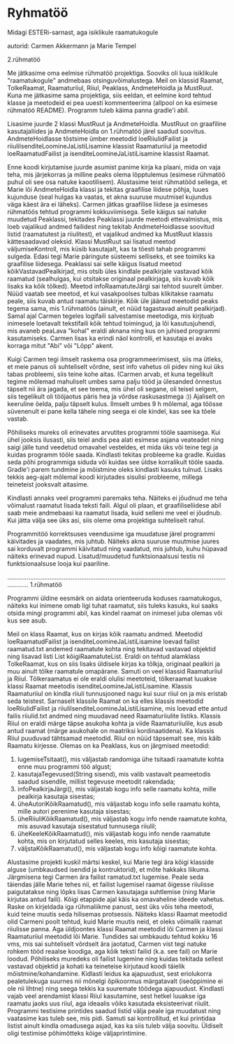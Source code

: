 # Ryhmatöö
Midagi ESTERi-sarnast, aga isiklikule raamatukogule

autorid: Carmen Akkermann ja Marie Tempel

2.rühmatöö

Me jätkasime oma eelmise rühmatöö projektiga. Sooviks oli luua isiklikule "raamatukogule" andmebaas otsinguvõimalustega. Meil on klassid Raamat, TolkeRaamat, Raamaturiiul, Riiul, Peaklass, AndmeteHoidla ja MustRuut. Kuna me jätkasime sama projektiga, siis eeldan, et eelmine kord tehtud klasse ja meetodeid ei pea uuesti kommenteerima (allpool on ka esimese rühmatöö README). Programm tuleb käima panna gradle'i abil.

Lisasime juurde 2 klassi MustRuut ja AndmeteHoidla. MustRuut on graafiline kasutajaliides ja AndmeteHoidla on 1.rühmatöö järel saadud soovitus. AndmeteHoidlasse tõstsime ümber meetodid loeRiiulidFailist ja riiuliIsenditeLoomineJaListiLisamine klassist Raamaturiiul ja meetodid loeRaamatudFailist ja isenditeLoomineJaListiLisamine klassist Raamat.

Enne koodi kirjutamise juurde asumist panime kirja ka plaani, mida on vaja teha, mis järjekorras ja milline peaks olema lõpptulemus (esimese rühmatöö puhul oli see osa natuke kaootilisem). Alustasime teist rühmatööd sellega, et Marie lõi AndmeteHoidla klassi ja tekitas graafilise liidese põhja, luues kujunduse (seal hulgas ka vaatas, et akna suuruse muutmisel kujundus väga käest ära ei läheks). Carmen jätkas graafilise liidese ja esimeses rühmatöös tehtud programmi kokkuviimisega. Selle käigus sai natuke muudetud Peaklassi, tekitades Peaklassi juurde meetodi ettevalmistus, mis loeb vajalikud andmed failidest ning tekitab AndmeteHoidlasse soovitud listid (raamatutest ja riiulitest), et vajalikud andmed ka MustRuut klassis kättesaadavad oleksid. Klassi MustRuut sai lisatud meetod väljumiseKontroll, mis küsib kasutajalt, kas ta tõesti tahab programmi sulgeda. Edasi tegi Marie päringute süsteemi selliseks, et see toimiks ka graafilise liidesega. Peaklassi sai selle käigus lisatud meetod kõikVastavadPealkirjad, mis otsib üles kindlale pealkirjale vastavad kõik raamatud (sealhulgas, kui otsitakse originaal pealkirjaga, siis kuvab kõik lisaks ka kõik tõlked). Meetod infoRaamatuteJärgi sai tehtod suurelt ümber. Nüüd vaatab see meetod, et kui vasakpoolses tulbas klikitakse raamatu peale, siis kuvab antud raamatu täiskirje. Kõik üle jäänud meetodid peaks tegema sama, mis 1.rühmatöös (ainult, et nüüd tagastavad ainult pealkirjad). Samal ajal Carmen tegeles logifaili salvestamise meetodiga, mis kirjtuab inimesele loetavalt tekstifaili kõik tehtud toimingud, ja lõi kasutusjuhendi, mis avaneb peaLava "kohal" eraldi aknana ning kus on juhised programmi kasutamiseks. Carmen lisas ka erindi näol kontrolli, et kasutaja ei avaks korraga mitut "Abi" või "Lõpp" akent.

Kuigi Carmen tegi ilmselt raskema osa programmeerimisest, siis ma ütleks, et meie panus oli suhteliselt võrdne, sest info vahetus oli pidev ning kui üks tabas probleemi, siis teine kohe aitas. (Carmen arvab, et kuna tegelikult tegime mõlemad mahuliselt umbes sama palju tööd ja ülesanded õnnestus täpselt nii ära jagada, et see teema, mis ühel oli segane, oli teisel selgem, siis tegelikult oli tööjaotus päris hea ja võrdse raskusastmega :)) Ajaliselt on keeruline öelda, palju täpselt kulus. Ilmselt umbes 9 h mõlemal, aga töösse süvenenult ei pane kella tähele ning seega ei ole kindel, kas see ka tõele vastab.

Põhiliseks mureks oli erinevates arvutites programmi tööle saamisega. Kui ühel jooksis ilusasti, siis teiel andis pea alati esimese asjana veateadet ning saigi jälle tund veedetud omavahel vesteldes, et mida üks või teine tegi ja kuidas programm tööle saada. Kindlasti tekitas probleeme ka gradle. Kuidas seda põhi programmiga siduda või kuidas see üldse korralikult tööle saada. Gradle'i parem tundmine ja mõistmine oleks kindlasti kasuks tulnud. Lisaks tekkis aeg-ajalt mõlemal koodi kirjutades sisulisi probleeme, millega teineteist jooksvalt aitasime.

Kindlasti annaks veel programmi paremaks teha. Näiteks ei jõudnud me teha võimalust raamatut lisada teksti faili. Algul oli plaan, et graafiliseliidese abil saab meie andmebaasi ka raamatut lisada, kuid selleni me veel ei jõudnub. Kui jätta välja see üks asi, siis oleme oma projektiga suhteliselt rahul.

Programmitöö korrektsuses veendusime iga muudatuse järel programmi käivitades ja vaadates, mis juhtub. Näiteks akna suuruse muutmise juures sai korduvalt programmi käivitatud ning vaadatud, mis juhtub, kuhu hüpavad näiteks erinevad nupud. Lisatud/muudetud funktsionaalsusi testis nii funktsionaalsuse looja kui paariline.

........................................................................................................................................
1.rühmatöö

Programmi üldine eesmärk on aidata orienteeruda koduses raamatukogus, näiteks kui inimene omab ligi tuhat raamatut, siis tuleks kasuks, kui saaks otsida mingi programmi abil, kas kindel raamat on inimesel juba olemas või kus see asub.

Meil on klass Raamat, kus on kirjas kõik raamatu andmed. Meetodid loeRaamatudFailist ja isenditeLoomineJaListiLisamine loevad failist raamatud.txt andemed raamatute kohta ning tekitavad vastavad objektid ning lisavad listi List<Raamat> kõigiRaamatuteList. 
Eraldi on tehtud alamklass TolkeRaamat, kus on siis lisaks üldisele kirjas ka tõlkja, originaal pealkiri ja muu ainult tõlke raamatule omapärane. Samuti on veel klassid Raamaturiiul ja Riiul. Tõlkeraamatus ei ole eraldi olulisi meetoteid, tõlkeraamat luuakse klassi Raamat meetodis isenditeLoomineJaListiLisamine.
Klassis Raamaturiiul on kindla riiuli tunnusjooned nagu kui suur riiul on ja mis eristab seda teistest. Sarnaselt klassile Raamat on ka elles klassis meetodid loeRiiulidFailist ja riiuliIsenditeLoomineJaListiLisamine, mis loevad ette antud failis riiulid.txt andmed ning muudavad need Raamaturiiulite listiks.
Klassis Riiul on eraldi märge täpse asukoha kohta ja viide Raamaturiiulile, kus asub antud raamat (märge asukohale on maatriksi kordinaatidena). Ka klassis Riiul puuduvad tähtsamad meetodid. Riiul on nüüd täpsemalt see, mis käib Raamatu kirjesse.
Olemas on ka Peaklass, kus on järgmised meetodid:
  1) lugemiseTsitaat(), mis väljastab randomiga ühe tsitaadi raamatute kohta enne muu programmi töö algust;
  2) kasutajaTegevused(String sisend), mis valib vastavalt peameetodis saadud sisendile, millist tegevuse meetodit rakendada;
  3) infoPealkirjaJärgi(), mis väljastab kogu info selle raamatu kohta, mille pealkirja kasutaja sisestas;
  4) üheAutoriKõikRaamatud(), mis väljastab kogu info selle raamatu kohta, mille autori perenime kasutaja sisestas;
  5) üheRiiuliKõikRaamatud(), mis väljastab kogu info nende raamatute kohta, mis asuvad kasutaja sisestatud tunnusega riiulil;
  6) üheKeeleKõikRaamatud(), mis väljastab kogu info nende raamatute kohta, mis on kirjutatud selles keeles, mis kasutaja sisestas;
  7) väljstaKõikRaamatud(), mis väljastab kogu info kõigi raamatute kohta.

Alustasime projekti kuskil märtsi keskel, kui Marie tegi ära kõigi klasside alguse (umbkaudsed isendid ja kontruktorid), et mõte hakkaks liikuma. Järgmisena tegi Carmen ära failist ramatud.txt lugemise. Peale seda täiendas jälle Marie tehes nii, et failist lugemisel raamat õigesse riiulisse paigutatakse ning lõpks lisas Carmen kasutajaga suhtlemise (ning Marie kirjutas antud faili). Kõigi etappide ajal käis ka omavaheline ideede vahetus.
Raske on kirjeldada iga rühmaliikme panust, sest üks võis teha meetodi, kuid teine muutis seda hilisemas protsessis. Näiteks klassi Raamat meetodid olid Carmeni poolt tehtud, kuid Marie muutis neid, et oleks võimalik raamat riiulisse panna. Aga üldjoontes klassi Raamat meetodid lõi Carmen ja klassi Raamaturiiul meetodid lõi Marie. Tundides sai umbkaudu tehtud kokku 16 vms, mis sai suhteliselt võrdselt ära jaotatud, Carmen vist tegi natuke rohkem tööd reaalse koodiga, aga kõik teksti failid (k.a. see fail) on Marie loodud.
Põhiliseks muredeks oli failist lugemine ning kuidas tekitada sellest vastavad objektid ja kohati ka teineteise kirjutaud koodi täielik mõistmine/kohandamine. Kidlasti leidus ka ajapuudust, sest eriolukorra pealetulekuga suurnes nii mõnelgi õpikoormus märgatavalt (iseõppimine ei ole nii lihtne) ning seega tekkis ka suuremate töödega ajapuudust.
Kindlasti vajab veel arendamist klassi Riiul kasutamine, sest hetkel luuakse iga raamatu jaoks uus riiul, aga ideaalis võiks kasutada eksisteerivat riiulit. 
Programmi testisime printides saadud listid välja peale iga muudatust ning vaatasime kas tuleb see, mis pidi. Samuti sai kontrollitud, et kui printidaa listist ainult kindla omadusega asjad, kas ka siis tuleb välja soovitu. Üldiselt oligi testimise põhimõtteks kõige väljaprintimine.
